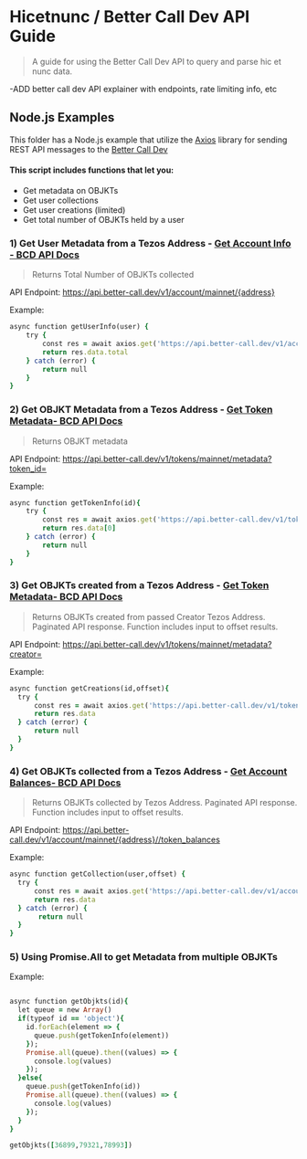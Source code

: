 # Hicetnunc / Better Call Dev API Guide
> A guide for using the Better Call Dev API to query and parse hic et nunc data.

-ADD better call dev API explainer with endpoints, rate limiting info, etc

## Node.js Examples
This folder has a Node.js example that utilize the [Axios](https://www.npmjs.com/package/axios) library for sending REST API messages to the [Better Call Dev](http://better-call.dev/docs) 

#### This script includes functions that let you:

- Get metadata on OBJKTs 
- Get user collections
- Get user creations (limited)
- Get total number of OBJKTs held by a user

### 1) Get User Metadata from a Tezos Address - [Get Account Info - BCD API Docs ](https://better-call.dev/docs#operation/get-account-info)
> Returns Total Number of OBJKTs collected

API Endpoint: https://api.better-call.dev/v1/account/mainnet/{address}

Example:

```ruby
async function getUserInfo(user) {
    try {
        const res = await axios.get('https://api.better-call.dev/v1/account/mainnet/' + user + '/token_balances')
        return res.data.total
    } catch (error) {
        return null
    }
}
```

### 2) Get OBJKT Metadata from a Tezos Address - [Get Token Metadata- BCD API Docs ](https://better-call.dev/docs#operation/list-token-metadata)
> Returns OBJKT metadata

API Endpoint: https://api.better-call.dev/v1/tokens/mainnet/metadata?token_id=

Example:

```ruby
async function getTokenInfo(id){
    try {
        const res = await axios.get('https://api.better-call.dev/v1/tokens/mainnet/metadata?token_id=' + id.toString())
        return res.data[0]
    } catch (error) {
        return null
    }
}
```

### 3) Get OBJKTs created from a Tezos Address - [Get Token Metadata- BCD API Docs ](https://better-call.dev/docs#operation/list-token-metadata)
> Returns OBJKTs created from passed Creator Tezos Address. Paginated API response. Function includes input to offset results.

API Endpoint: https://api.better-call.dev/v1/tokens/mainnet/metadata?creator=

Example:

```ruby
async function getCreations(id,offset){
  try {
      const res = await axios.get('https://api.better-call.dev/v1/tokens/mainnet/metadata?creator=' + id + '&size=10&offset='+offset)
      return res.data
  } catch (error) {
      return null
  }
}
```


### 4) Get OBJKTs collected from a Tezos Address - [Get Account Balances- BCD API Docs ](https://better-call.dev/docs#operation/get-account-token-balances)
> Returns OBJKTs collected by Tezos Address. Paginated API response. Function includes input to offset results.

API Endpoint: https://api.better-call.dev/v1/account/mainnet/{address}//token_balances

Example:

```ruby
async function getCollection(user,offset) { 
  try {
      const res = await axios.get('https://api.better-call.dev/v1/account/mainnet/' + user + '/token_balances?size=10&offset=' + offset)
      return res.data
  } catch (error) {
       return null
  }
}

```

### 5) Using Promise.All to get Metadata from multiple OBJKTs

Example:

```ruby

async function getObjkts(id){
  let queue = new Array()
  if(typeof id == 'object'){
    id.forEach(element => {
      queue.push(getTokenInfo(element))
    });
    Promise.all(queue).then((values) => {
      console.log(values)
    });
  }else{
    queue.push(getTokenInfo(id))
    Promise.all(queue).then((values) => {
      console.log(values)
    });
  }
}

getObjkts([36899,79321,78993])

```








